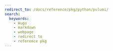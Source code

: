 ```yaml
---
redirect_to: /docs/reference/pkg/python/pulumi/
search:
  keywords:
    - Hugo
    - markdown
    - webpage
    - redirect to
    - reference pkg
---
```



